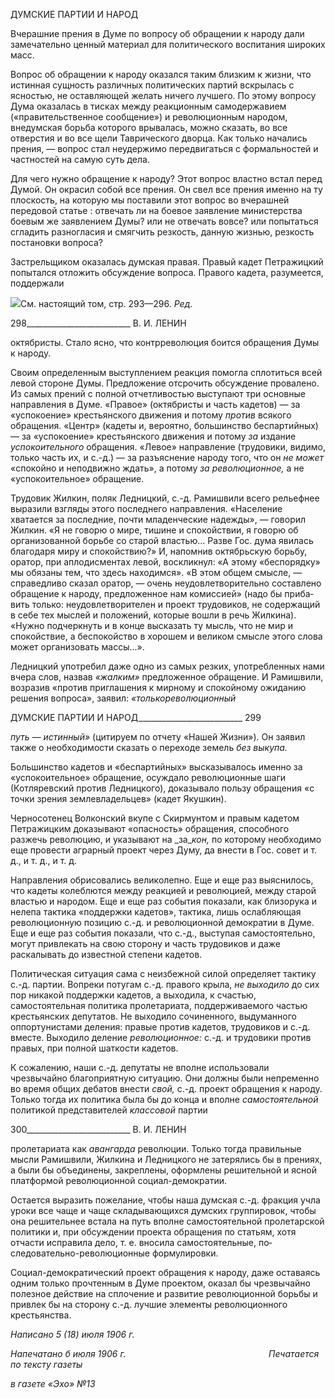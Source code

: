 ДУМСКИЕ ПАРТИИ И НАРОД

Вчерашние прения в Думе по вопросу об обращении к народу дали замечательно ценный материал для политического воспитания широких масс.

Вопрос об обращении к народу оказался таким близким к жизни, что истинная сущ­ность различных политических партий вскрылась с ясностью, не оставляющей желать ничего лучшего. По этому вопросу Дума оказалась в тисках между реакционным само­державием («правительственное сообщение») и революционным народом, внедумская борьба которого врывалась, можно сказать, во все отверстия и во все щели Таврическо­го дворца. Как только начались прения, — вопрос стал неудержимо передвигаться с формальностей и частностей на самую суть дела.

Для чего нужно обращение к народу? Этот вопрос властно встал перед Думой. Он окрасил собой все прения. Он свел все прения именно на ту плоскость, на которую мы поставили этот вопрос во вчерашней передовой статье : отвечать ли на боевое заявле­ние министерства боевым же заявлением Думы? или не отвечать вовсе? или попытаться сгладить разногласия и смягчить резкость, данную жизнью, резкость постановки во­проса?

Застрельщиком оказалась думская правая. Правый кадет Петражицкий попытался отложить обсуждение вопроса. Правого кадета, разумеется, поддержали

![](file:///C:/Users/bot32/AppData/Local/Temp/msohtmlclip1/01/clip_image001.png)См. настоящий том, стр. 293—296. _Ред._

  

298__________________________ В. И. ЛЕНИН

октябристы. Стало ясно, что контрреволюция боится обращения Думы к народу.

Своим определенным выступлением реакция помогла сплотиться всей левой стороне Думы. Предложение отсрочить обсуждение провалено. Из самых прений с полной от­четливостью выступают три основные направления в Думе. «Правое» (октябристы и часть кадетов) — за «успокоение» крестьянского движения и потому _против_ всякого обращения. «Центр» (кадеты и, вероятно, большинство беспартийных) — за «успокое­ние» крестьянского движения и потому _за_ издание _успокоительного_ обращения. «Ле­вое» направление (трудовики, видимо, только часть их, и с.-д.) — за разъяснение наро­ду того, что он _не может_ «спокойно и неподвижно ждать», а потому _за революционное,_ а не «успокоительное» обращение.

Трудовик Жилкин, поляк Ледницкий, с.-д. Рамишвили всего рельефнее выразили взгляды этого последнего направления. «Население хватается за последние, почти мла­денческие надежды», — говорил Жилкин. «Я не говорю о мире, тишине и спокойствии, я говорю об организованной борьбе со старой властью... Разве Гос. дума явилась благо­даря миру и спокойствию?» И, напомнив октябрьскую борьбу, оратор, при аплодис­ментах левой, воскликнул: «А этому «беспорядку» мы обязаны тем, что здесь находим­ся». «В этом общем смысле, — справедливо сказал оратор, — очень неудовлетвори­тельно составлено обращение к народу, предложенное нам комиссией» (надо бы приба­вить только: неудовлетворителен и проект трудовиков, не содержащий в себе тех мыс­лей и положений, которые вошли в речь Жилкина). «Нужно подчеркнуть и в конце вы­сказать ту мысль, что не мир и спокойствие, а беспокойство в хорошем и великом смысле этого слова может организовать массы...».

Ледницкий употребил даже одно из самых резких, употребленных нами вчера слов, назвав _«жалким»_ предложенное обращение. И Рамишвили, возразив «против пригла­шения к мирному и спокойному ожиданию решения вопроса», заявил: _«толькореволю­ционный_

  

ДУМСКИЕ ПАРТИИ И НАРОД__________________________ 299

_путь_ — _истинный»_ (цитируем по отчету «Нашей Жизни»). Он заявил также о необхо­димости сказать о переходе земель _без выкупа._

Большинство кадетов и «беспартийных» высказывалось именно за «успокоитель­ное» обращение, осуждало революционные шаги (Котляревский против Ледницкого), доказывало пользу обращения «с точки зрения землевладельцев» (кадет Якушкин).

Черносотенец Волконский вкупе с Скирмунтом и правым кадетом Петражицким до­казывают «опасность» обращения, способного разжечь революцию, и указывают на _за­__кон,_ по которому необходимо еще провести аграрный проект через Думу, да внести в Гос. совет и т. д., и т. д., и т. д.

Направления обрисовались великолепно. Еще и еще раз выяснилось, что кадеты ко­леблются между реакцией и революцией, между старой властью и народом. Еще и еще раз события показали, как близорука и нелепа тактика «поддержки кадетов», тактика, лишь ослабляющая революционную позицию с.-д. и революционной демократии в Ду­ме. Еще и еще раз события показали, что с.-д., выступая самостоятельно, могут привле­кать на свою сторону и часть трудовиков и даже раскалывать до известной степени ка­детов.

Политическая ситуация сама с неизбежной силой определяет тактику с.-д. партии. Вопреки потугам с.-д. правого крыла, _не выходило_ до сих пор никакой поддержки каде­тов, а выходила, к счастью, самостоятельная политика пролетариата, поддерживаемого частью крестьянских депутатов. Не выходило сочиненного, выдуманного оппортуни­стами деления: правые против кадетов, трудовиков и с.-д. вместе. Выходило деление _революционное:_ с.-д. и трудовики против правых, при полной шаткости кадетов.

К сожалению, наши с.-д. депутаты не вполне использовали чрезвычайно благопри­ятную ситуацию. Они должны были непременно во время общих дебатов внести _свой,_ с.-д. проект обращения к народу. Только тогда их политика была бы до конца и вполне _самостоятельной_ политикой представителей _классовой_ партии

  

300__________________________ В. И. ЛЕНИН

пролетариата как _авангарда_ революции. Только тогда правильные мысли Рамишвили, Жилкина и Ледницкого не затерялись бы в прениях, а были бы объединены, закрепле­ны, оформлены решительной и ясной платформой революционной социал-демократии.

Остается выразить пожелание, чтобы наша думская с.-д. фракция учла уроки все ча­ще и чаще складывающихся думских группировок, чтобы она решительнее встала на путь вполне самостоятельной пролетарской политики и, при обсуждении проекта об­ращения по статьям, хотя отчасти исправила дело, т. е. вносила самостоятельные, по­следовательно-революционные формулировки.

Социал-демократический проект обращения к народу, даже оставаясь одним только прочтенным в Думе проектом, оказал бы чрезвычайно полезное действие на сплочение и развитие революционной борьбы и привлек бы на сторону с.-д. лучшие элементы ре­волюционного крестьянства.

_Написано 5 (18) июля 1906 г._

_Напечатано б июля 1906 г.                                                          Печатается по тексту газеты_

_в газете «Эхо» №13_